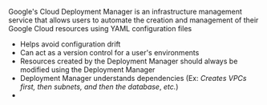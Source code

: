 Google's Cloud Deployment Manager is an infrastructure management service that allows users to automate the creation and management of their Google Cloud resources using YAML configuration files

* Helps avoid configuration drift
* Can act as a version control for a user's environments
* Resources created by the Deployment Manager should always be modified using the Deployment Manager
* Deployment Manager understands dependencies (Ex: *Creates VPCs first, then subnets, and then the database*, *etc.*)
* 
